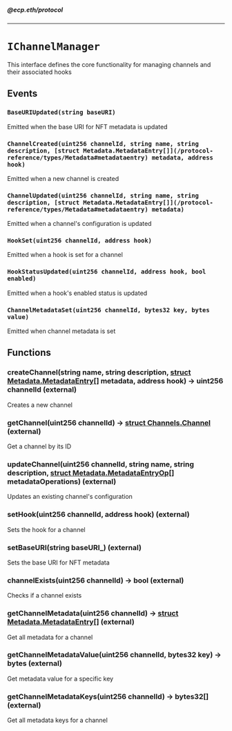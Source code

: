 ##### @ecp.eth/protocol

----

# `IChannelManager`

This interface defines the core functionality for managing channels and their associated hooks







## Events

### `BaseURIUpdated(string baseURI)`

Emitted when the base URI for NFT metadata is updated




### `ChannelCreated(uint256 channelId, string name, string description, [struct Metadata.MetadataEntry[]](/protocol-reference/types/Metadata#metadataentry) metadata, address hook)`

Emitted when a new channel is created




### `ChannelUpdated(uint256 channelId, string name, string description, [struct Metadata.MetadataEntry[]](/protocol-reference/types/Metadata#metadataentry) metadata)`

Emitted when a channel's configuration is updated




### `HookSet(uint256 channelId, address hook)`

Emitted when a hook is set for a channel




### `HookStatusUpdated(uint256 channelId, address hook, bool enabled)`

Emitted when a hook's enabled status is updated




### `ChannelMetadataSet(uint256 channelId, bytes32 key, bytes value)`

Emitted when channel metadata is set





## Functions

### createChannel(string name, string description, [struct Metadata.MetadataEntry[]](/protocol-reference/types/Metadata#metadataentry) metadata, address hook) → uint256 channelId (external)

Creates a new channel




### getChannel(uint256 channelId) → [struct Channels.Channel](/protocol-reference/types/Channels#channel) (external)

Get a channel by its ID




### updateChannel(uint256 channelId, string name, string description, [struct Metadata.MetadataEntryOp[]](/protocol-reference/types/Metadata#metadataentryop) metadataOperations) (external)

Updates an existing channel's configuration




### setHook(uint256 channelId, address hook) (external)

Sets the hook for a channel




### setBaseURI(string baseURI_) (external)

Sets the base URI for NFT metadata




### channelExists(uint256 channelId) → bool (external)

Checks if a channel exists




### getChannelMetadata(uint256 channelId) → [struct Metadata.MetadataEntry[]](/protocol-reference/types/Metadata#metadataentry) (external)

Get all metadata for a channel




### getChannelMetadataValue(uint256 channelId, bytes32 key) → bytes (external)

Get metadata value for a specific key




### getChannelMetadataKeys(uint256 channelId) → bytes32[] (external)

Get all metadata keys for a channel






